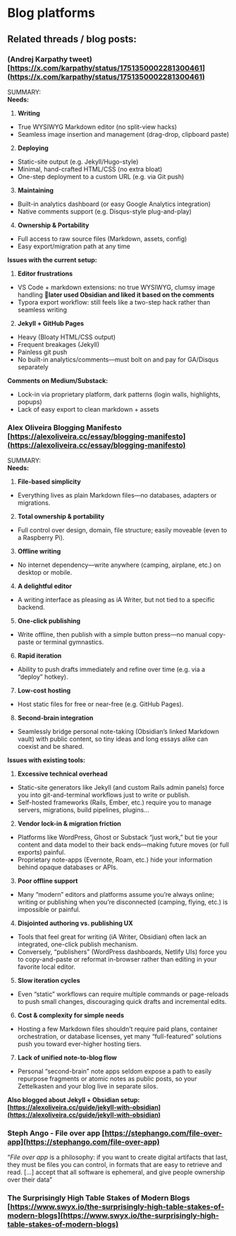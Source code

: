 # Blog platforms

## Related threads / blog posts:

### (Andrej Karpathy tweet) [https://x.com/karpathy/status/1751350002281300461](https://x.com/karpathy/status/1751350002281300461)

SUMMARY:  
**Needs:**

1. **Writing**  
- True WYSIWYG Markdown editor (no split-view hacks)  
- Seamless image insertion and management (drag-drop, clipboard paste)  
2. **Deploying**  
- Static-site output (e.g. Jekyll/Hugo-style)  
- Minimal, hand-crafted HTML/CSS (no extra bloat)  
- One-step deployment to a custom URL (e.g. via Git push)  
3. **Maintaining**  
- Built-in analytics dashboard (or easy Google Analytics integration)  
- Native comments support (e.g. Disqus-style plug-and-play)  
4. **Ownership & Portability**  
- Full access to raw source files (Markdown, assets, config)  
- Easy export/migration path at any time

**Issues with the current setup:**

1. **Editor frustrations**  
- VS Code \+ markdown extensions: no true WYSIWYG, clumsy image handling **💬later used Obsidian and liked it based on the comments**  
- Typora export workflow: still feels like a two-step hack rather than seamless writing  
2. **Jekyll \+ GitHub Pages**  
- Heavy (Bloaty HTML/CSS output)  
- Frequent breakages (Jekyll)  
- Painless git push  
- No built-in analytics/comments—must bolt on and pay for GA/Disqus separately

**Comments on Medium/Substack:**

- Lock-in via proprietary platform, dark patterns (login walls, highlights, popups)  
- Lack of easy export to clean markdown \+ assets

### Alex Oliveira Blogging Manifesto [https://alexoliveira.cc/essay/blogging-manifesto](https://alexoliveira.cc/essay/blogging-manifesto)

SUMMARY:  
**Needs:**

1. **File-based simplicity**  
- Everything lives as plain Markdown files—no databases, adapters or migrations.  
2. **Total ownership & portability**  
- Full control over design, domain, file structure; easily moveable (even to a Raspberry Pi).  
3. **Offline writing**  
- No internet dependency—write anywhere (camping, airplane, etc.) on desktop or mobile.  
4. **A delightful editor**  
- A writing interface as pleasing as iA Writer, but not tied to a specific backend.  
5. **One-click publishing**  
- Write offline, then publish with a simple button press—no manual copy-paste or terminal gymnastics.  
6. **Rapid iteration**  
- Ability to push drafts immediately and refine over time (e.g. via a “deploy” hotkey).  
7. **Low-cost hosting**  
- Host static files for free or near-free (e.g. GitHub Pages).  
8. **Second-brain integration**  
- Seamlessly bridge personal note-taking (Obsidian’s linked Markdown vault) with public content, so tiny ideas and long essays alike can coexist and be shared.

**Issues with existing tools:**

1. **Excessive technical overhead**  
- Static-site generators like Jekyll (and custom Rails admin panels) force you into git-and-terminal workflows just to write or publish.  
- Self-hosted frameworks (Rails, Ember, etc.) require you to manage servers, migrations, build pipelines, plugins…  
2. **Vendor lock-in & migration friction**  
- Platforms like WordPress, Ghost or Substack “just work,” but tie your content and data model to their back ends—making future moves (or full exports) painful.  
- Proprietary note-apps (Evernote, Roam, etc.) hide your information behind opaque databases or APIs.  
3. **Poor offline support**  
- Many “modern” editors and platforms assume you’re always online; writing or publishing when you’re disconnected (camping, flying, etc.) is impossible or painful.  
4. **Disjointed authoring vs. publishing UX**  
- Tools that feel great for writing (iA Writer, Obsidian) often lack an integrated, one-click publish mechanism.  
- Conversely, “publishers” (WordPress dashboards, Netlify UIs) force you to copy-and-paste or reformat in-browser rather than editing in your favorite local editor.  
5. **Slow iteration cycles**  
- Even “static” workflows can require multiple commands or page-reloads to push small changes, discouraging quick drafts and incremental edits.  
6. **Cost & complexity for simple needs**  
- Hosting a few Markdown files shouldn’t require paid plans, container orchestration, or database licenses, yet many “full-featured” solutions push you toward ever-higher hosting tiers.  
7. **Lack of unified note-to-blog flow**  
- Personal “second-brain” note apps seldom expose a path to easily repurpose fragments or atomic notes as public posts, so your Zettelkasten and your blog live in separate silos.

**Also blogged about Jekyll \+ Obsidian setup: [https://alexoliveira.cc/guide/jekyll-with-obsidian](https://alexoliveira.cc/guide/jekyll-with-obsidian)**

### **Steph Ango \- File over app [https://stephango.com/file-over-app](https://stephango.com/file-over-app)** 

“*File over app* is a philosophy: if you want to create digital artifacts that last, they must be files you can control, in formats that are easy to retrieve and read. \[...\] accept that all software is ephemeral, and give people ownership over their data”

### **The Surprisingly High Table Stakes of Modern Blogs [https://www.swyx.io/the-surprisingly-high-table-stakes-of-modern-blogs](https://www.swyx.io/the-surprisingly-high-table-stakes-of-modern-blogs)** 

